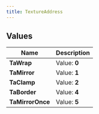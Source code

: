 ```yaml
---
title: TextureAddress
---
```


## Values

| Name | Description |
| ---- | ----------- |
| **TaWrap** | Value: **0** |
| **TaMirror** | Value: **1** |
| **TaClamp** | Value: **2** |
| **TaBorder** | Value: **4** |
| **TaMirrorOnce** | Value: **5** |

